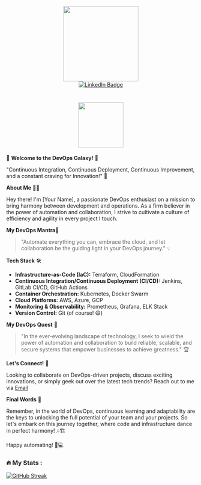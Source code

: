 <div id="header" align="center">
  <img src="https://media.giphy.com/media/dxn6fRlTIShoeBr69N/giphy.gif" width="200"/>
</div>

<div id="badges" align="center">
  <a href="https://www.linkedin.com/in/rachit-s-garg/">
    <img src="https://img.shields.io/badge/LinkedIn-hacker?style=for-the-badge&logo=linkedin&logoColor=white" alt="LinkedIn Badge"/>
  </a>
</div>

<div align="center">
  <img src="https://komarev.com/ghpvc/?username=iamrachit&style=flat-square&color=brightgreen" alt=""/>
</div>

<h1 align="center">
  <img src="https://media.giphy.com/media/KzJkzjggfGN5Py6nkT/giphy.gif" width="120px"/>
</h1>


🚀 **Welcome to the DevOps Galaxy!** 🌌

"Continuous Integration, Continuous Deployment, Continuous Improvement, and a constant craving for Innovation!" 🚀

**About Me** 👨‍💻

Hey there! I'm [Your Name], a passionate DevOps enthusiast on a mission to bring harmony between development and operations. As a firm believer in the power of automation and collaboration, I strive to cultivate a culture of efficiency and agility in every project I touch.

**My DevOps Mantra**📜

> "Automate everything you can, embrace the cloud, and let collaboration be the guiding light in your DevOps journey." 💡

**Tech Stack** 🛠️

- **Infrastructure-as-Code (IaC):** Terraform, CloudFormation
- **Continuous Integration/Continuous Deployment (CI/CD):** Jenkins, GitLab CI/CD, GitHub Actions
- **Container Orchestration:** Kubernetes, Docker Swarm
- **Cloud Platforms:** AWS, Azure, GCP
- **Monitoring & Observability:** Prometheus, Grafana, ELK Stack
- **Version Control:** Git (of course! 😄)

**My DevOps Quest** 🌟

> "In the ever-evolving landscape of technology, I seek to wield the power of automation and collaboration to build reliable, scalable, and secure systems that empower businesses to achieve greatness." 🏆

**Let's Connect!** 👋

Looking to collaborate on DevOps-driven projects, discuss exciting innovations, or simply geek out over the latest tech trends? Reach out to me via [Email](mailto:rachit.works4u@gmail.com)

**Final Words** 💬

Remember, in the world of DevOps, continuous learning and adaptability are the keys to unlocking the full potential of your team and your projects. So let's embark on this journey together, where code and infrastructure dance in perfect harmony! 🎶🏗️

Happy automating! 🤖💻

### :fire: My Stats :

[![GitHub Streak](http://github-readme-streak-stats.herokuapp.com?user=iamrachit&theme=hacker&hide_border=true)](https://git.io/streak-stats)
<!---
iamrachit/iamrachit is a ✨ special ✨ repository because its `README.md` (this file) appears on your GitHub profile.
You can click the Preview link to take a look at your changes.
--->
